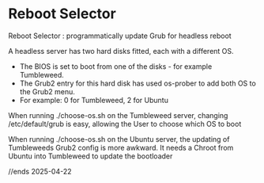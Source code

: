 # Reboot Selector
Reboot Selector : programmatically update Grub for headless reboot

A headless server has two hard disks fitted, each with a different OS.
- The BIOS is set to boot from one of the disks - for example Tumbleweed.  
- The Grub2 entry for this hard disk has used os-prober to add both OS to the Grub2 menu.
- For example: 0 for Tumbleweed, 2 for Ubuntu

When running ./choose-os.sh on the Tumbleweed server, changing /etc/default/grub is easy, allowing
the User to choose which OS to boot

When running ./choose-os.sh on the Ubuntu server, the updating of Tumbleweeds Grub2 config is more awkward.
It needs a Chroot from Ubuntu into Tumbleweed to update the bootloader

//ends
2025-04-22

